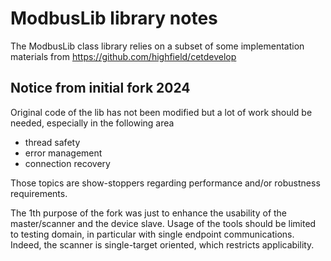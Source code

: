 # ModbusLib library notes

The ModbusLib class library relies on a subset of some implementation materials from https://github.com/highfield/cetdevelop

## Notice from initial fork 2024

Original code of the lib has not been modified but a lot of work should be needed, especially in the following area
- thread safety
- error management
- connection recovery

Those topics are show-stoppers regarding performance and/or robustness requirements. 

The 1th purpose of the fork was just to enhance the usability of the master/scanner and the device slave. 
Usage of the tools should be limited to testing domain, in particular with single endpoint communications.
Indeed, the scanner is single-target oriented, which restricts applicability.

